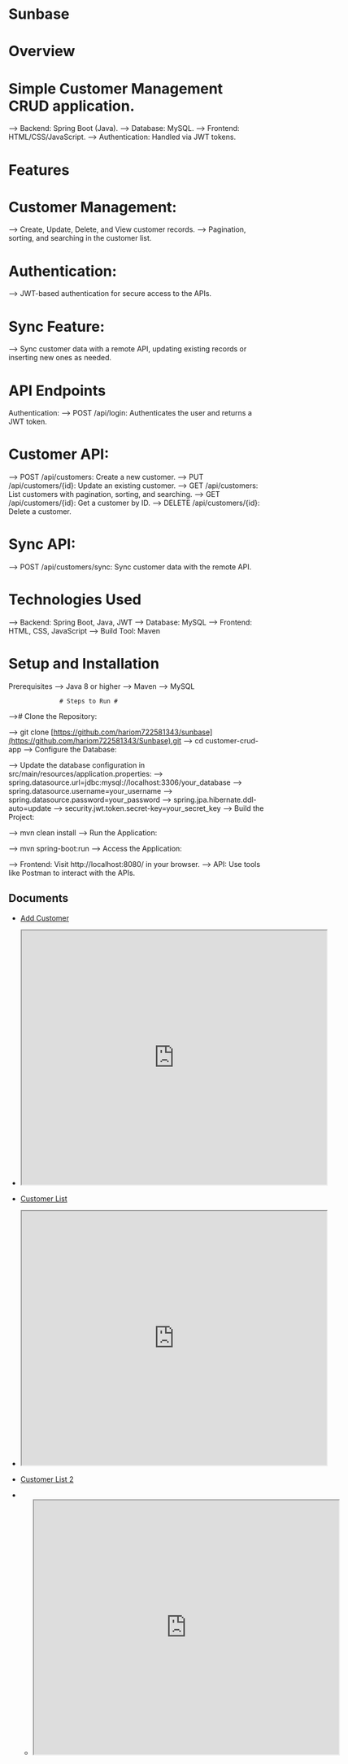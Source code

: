 # Sunbase


# Overview #

# Simple Customer Management CRUD application.
--> Backend: Spring Boot (Java).
--> Database: MySQL.
--> Frontend: HTML/CSS/JavaScript.
--> Authentication: Handled via JWT tokens.

# Features

# Customer Management:
--> Create, Update, Delete, and View customer records.
--> Pagination, sorting, and searching in the customer list.

# Authentication:
--> JWT-based authentication for secure access to the APIs.

# Sync Feature:
--> Sync customer data with a remote API, updating existing records or inserting new ones as needed.

# API Endpoints
Authentication:
--> POST /api/login: Authenticates the user and returns a JWT token.

# Customer API:
--> POST /api/customers: Create a new customer.
--> PUT /api/customers/{id}: Update an existing customer.
--> GET /api/customers: List customers with pagination, sorting, and searching.
--> GET /api/customers/{id}: Get a customer by ID.
--> DELETE /api/customers/{id}: Delete a customer.

# Sync API:
--> POST /api/customers/sync: Sync customer data with the remote API.

# Technologies Used
--> Backend: Spring Boot, Java, JWT
--> Database: MySQL
--> Frontend: HTML, CSS, JavaScript
--> Build Tool: Maven

# Setup and Installation
Prerequisites
--> Java 8 or higher
--> Maven
--> MySQL

                  # Steps to Run #

--># Clone the Repository:

--> git clone [https://github.com/hariom722581343/sunbase](https://github.com/hariom722581343/Sunbase).git
--> cd customer-crud-app
--> Configure the Database:

--> Update the database configuration in src/main/resources/application.properties:
--> spring.datasource.url=jdbc:mysql://localhost:3306/your_database
--> spring.datasource.username=your_username
--> spring.datasource.password=your_password
--> spring.jpa.hibernate.ddl-auto=update
--> security.jwt.token.secret-key=your_secret_key
--> Build the Project:

--> mvn clean install
--> Run the Application:

--> mvn spring-boot:run
--> Access the Application:

--> Frontend: Visit http://localhost:8080/ in your browser.
--> API: Use tools like Postman to interact with the APIs.

## Documents

- [Add Customer](https://github.com/hariom722581343/Sunbase/blob/main/sunbase/images/Add%20Customer.pdf)

- <iframe src="https://raw.githubusercontent.com/hariom722581343/Sunbase/main/sunbase/images/Add%20Customer.pdf" width="600" height="500"></iframe>


 
- [Customer List](https://github.com/hariom722581343/Sunbase/blob/main/sunbase/images/Customer%20List.pdf)

- <iframe src="https://github.com/hariom722581343/Sunbase/blob/main/sunbase/images/Customer%20List.pdf" width="600" height="500"></iframe>


 
- [Customer List 2](https://github.com/hariom722581343/Sunbase/blob/main/sunbase/images/Customer%20List2.pdf)

- - <iframe src="https://github.com/hariom722581343/Sunbase/blob/main/sunbase/images/Customer%20List2.pdf" width="600" height="500"></iframe>

